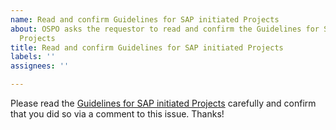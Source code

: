 ```yaml
---
name: Read and confirm Guidelines for SAP initiated Projects
about: OSPO asks the requestor to read and confirm the Guidelines for SAP initiated
  Projects
title: Read and confirm Guidelines for SAP initiated Projects
labels: ''
assignees: ''

---
```


Please read the [Guidelines for SAP initiated Projects](https://wiki.wdf.sap.corp/wiki/display/ospodocs/Guidelines+for+SAP-initiated+Open+Source+Projects) carefully and confirm that you did so via a comment to this issue.
Thanks!
